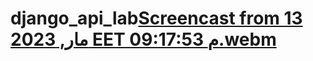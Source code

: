 # django_api_lab[Screencast from 13 مار, 2023 EET 09:17:53 م.webm](https://user-images.githubusercontent.com/113322103/224812783-0d9eba2d-c6e4-464c-b945-224d8f2d86c9.webm)
